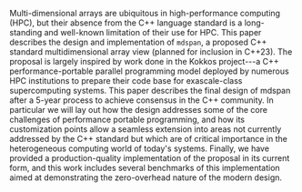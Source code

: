 
Multi-dimensional arrays are ubiquitous in high-performance computing (HPC), but their absence from the C++ language standard is a long-standing and well-known limitation of their use for HPC.
This paper describes the design and implementation of `mdspan`, a proposed C++ standard multidimensional array view (planned for inclusion in C++23).
The proposal is largely inspired by work done in the Kokkos project---a C++ performance-portable parallel programming model deployed by numerous HPC institutions to prepare their code base for exascale-class supercomputing systems.
This paper describes the final design of mdspan after a 5-year process to achieve consensus in the C++ community.
In particular we will lay out how the design addresses some of the core challenges of performance portable programming, and how its customization points allow a seamless extension into areas not currently addressed by the C++ standard but which are of critical importance in the heterogeneous computing world of today's systems.
Finally, we have provided a production-quality implementation of the proposal in its current form, and this work includes several benchmarks of this implementation aimed at demonstrating the zero-overhead nature of the modern design.

